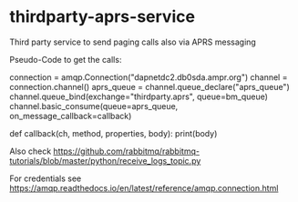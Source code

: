 # thirdparty-aprs-service
Third party service to send paging calls also via APRS messaging

Pseudo-Code to get the calls:

connection = amqp.Connection("dapnetdc2.db0sda.ampr.org")
channel = connection.channel()
aprs_queue = channel.queue_declare("aprs_queue")
channel.queue_bind(exchange="thirdparty.aprs", queue=bm_queue)
channel.basic_consume(queue=aprs_queue, on_message_callback=callback)

def callback(ch, method, properties, body):
    print(body)
    
Also check https://github.com/rabbitmq/rabbitmq-tutorials/blob/master/python/receive_logs_topic.py

For credentials see https://amqp.readthedocs.io/en/latest/reference/amqp.connection.html
